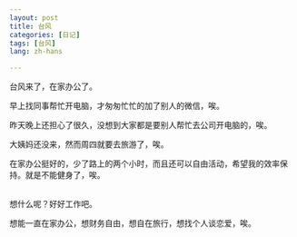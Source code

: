 ```yaml
---
layout: post
title: 台风
categories: [日记]
tags: [台风]
lang: zh-hans

---
```

台风来了，在家办公了。

早上找同事帮忙开电脑，才匆匆忙忙的加了别人的微信，唉。

昨天晚上还担心了很久，没想到大家都是要别人帮忙去公司开电脑的，唉。

大姨妈还没来，然而周四就要去旅游了，唉。

在家办公挺好的，少了路上的两个小时，而且还可以自由活动，希望我的效率保持。就是不能健身了，唉。

<br />
想什么呢？好好工作吧。

想能一直在家办公，想财务自由，想自在旅行，想找个人谈恋爱，唉。



